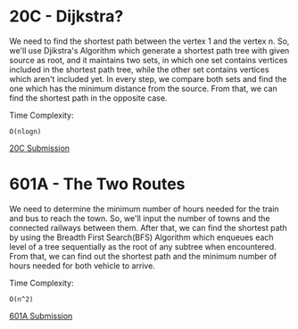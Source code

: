 # 20C - Dijkstra?
We need to find the shortest path between the vertex 1 and the vertex n.
So, we'll use Djikstra's Algorithm which generate a shortest path tree with given source as root, and it maintains two sets, in which one set contains vertices included in the shortest path tree, while the other set contains vertices which aren't included yet. 
In every step, we compare both sets and find the one which has the minimum distance from the source.
From that, we can find the shortest path in the opposite case.

Time Complexity: 
	
	O(nlogn)

[20C Submission](http://codeforces.com/contest/20/submission/45711947)

# 601A - The Two Routes
We need to determine the minimum number of hours needed for the train and bus to reach the town.
So, we'll input the number of towns and the connected railways between them.
After that, we can find the shortest path by using the Breadth First Search(BFS) Algorithm which enqueues each level of a tree sequentially as the root of any subtree when encountered.
From that, we can find out the shortest path and the minimum number of hours needed for both vehicle to arrive.

Time Complexity:

	O(n^2)
	
[601A Submission](http://codeforces.com/contest/601/submission/45711949)
